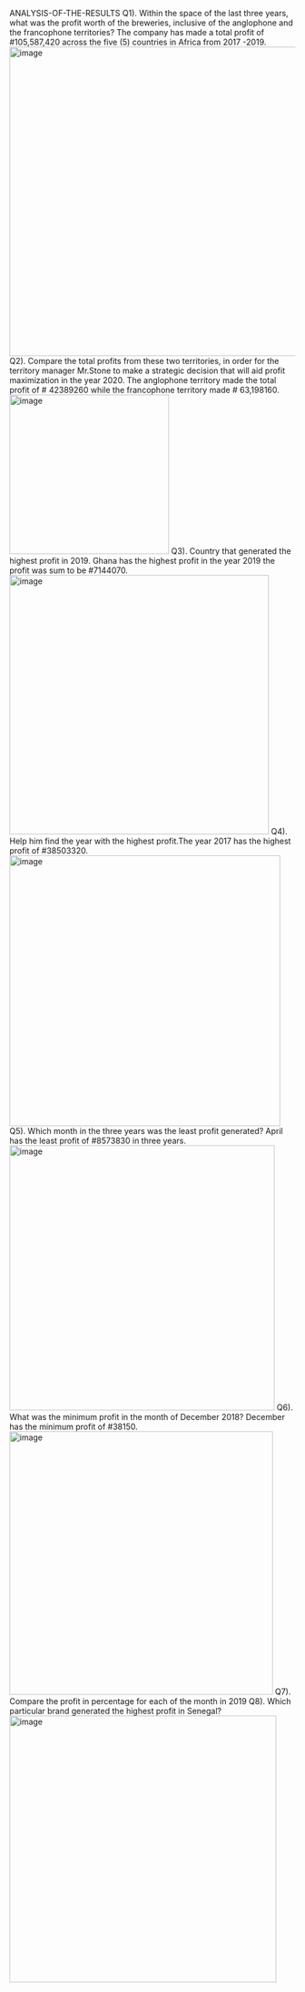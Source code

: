  ANALYSIS-OF-THE-RESULTS
Q1). Within the space of the last three years, what was the profit worth of the breweries,  inclusive of the anglophone and the francophone territories? The company has made a total profit of #105,587,420 across the five (5) countries in Africa from 2017 -2019.
<img width="545" alt="image" src="https://github.com/monsurah-jim/ANALYSIS-OF-THE-RESULTS/assets/148765480/4599bd4f-3f55-43bd-8e79-47482ac7031a">
Q2). Compare the total profits from these two territories, in order for the territory manager Mr.Stone to make a strategic decision that will aid profit maximization in the year 2020. The anglophone territory made the total profit of # 42389260 while the francophone territory made # 63,198160.
<img width="281" alt="image" src="https://github.com/monsurah-jim/ANALYSIS-OF-THE-RESULTS/assets/148765480/f59f9ec2-8685-4695-ab94-f9a287ff9592">
Q3). Country that generated the highest profit in 2019. Ghana has the highest profit in the year 2019 the profit was sum to be #7144070.
<img width="457" alt="image" src="https://github.com/monsurah-jim/ANALYSIS-OF-THE-RESULTS/assets/148765480/37f84287-e717-49e8-a9b1-745818af6770">
Q4). Help him find the year with the highest profit.The year 2017 has the  highest profit of #38503320.
<img width="477" alt="image" src="https://github.com/monsurah-jim/ANALYSIS-OF-THE-RESULTS/assets/148765480/820a4b89-bbbf-4592-9181-b70271d15d18">
Q5). Which month in the three years was the least profit generated? April has the least profit of #8573830 in three years.
<img width="467" alt="image" src="https://github.com/monsurah-jim/ANALYSIS-OF-THE-RESULTS/assets/148765480/7697265c-f561-4ca5-8ac7-ddf70543b706">
Q6). What was the minimum profit in the month of December 2018? December has the minimum profit of #38150.
<img width="464" alt="image" src="https://github.com/monsurah-jim/ANALYSIS-OF-THE-RESULTS/assets/148765480/07466228-c9d3-4849-a2ad-01fe2e0def1f">
Q7). Compare the profit in percentage for each of the month in 2019
Q8). Which particular brand generated the highest profit in Senegal?
<img width="470" alt="image" src="https://github.com/monsurah-jim/ANALYSIS-OF-THE-RESULTS/assets/148765480/38fef54e-a25b-4bd1-b3ef-654c898ccea3">
  







